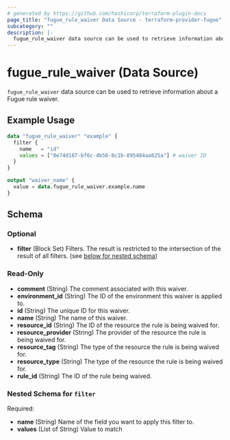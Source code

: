 ```yaml
---
# generated by https://github.com/hashicorp/terraform-plugin-docs
page_title: "fugue_rule_waiver Data Source - terraform-provider-fugue"
subcategory: ""
description: |-
  fugue_rule_waiver data source can be used to retrieve information about a Fugue rule waiver.
---
```


# fugue_rule_waiver (Data Source)

`fugue_rule_waiver` data source can be used to retrieve information about a Fugue rule waiver.

## Example Usage

```terraform
data "fugue_rule_waiver" "example" {
  filter {
    name   = "id"
    values = ["8e74d107-bf6c-4b56-8c1b-895484aa825a"] # waiver ID
  }
}

output "waiver_name" {
  value = data.fugue_rule_waiver.example.name
}
```

<!-- schema generated by tfplugindocs -->
## Schema

### Optional

- **filter** (Block Set) Filters. The result is restricted to the intersection of the result of all filters. (see [below for nested schema](#nestedblock--filter))

### Read-Only

- **comment** (String) The comment associated with this waiver.
- **environment_id** (String) The ID of the environment this waiver is applied to.
- **id** (String) The unique ID for this waiver.
- **name** (String) The name of this waiver.
- **resource_id** (String) The ID of the resource the rule is being waived for.
- **resource_provider** (String) The provider of the resource the rule is being waived for.
- **resource_tag** (String) The type of the resource the rule is being waived for.
- **resource_type** (String) The type of the resource the rule is being waived for.
- **rule_id** (String) The ID of the rule being waived.

<a id="nestedblock--filter"></a>
### Nested Schema for `filter`

Required:

- **name** (String) Name of the field you want to apply this filter to.
- **values** (List of String) Value to match


